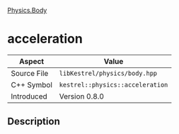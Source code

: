[Physics.Body](index)
# acceleration
| Aspect | Value |
| --- | --- |
| Source File | `libKestrel/physics/body.hpp` |
| C++ Symbol | `kestrel::physics::acceleration` |
| Introduced | Version 0.8.0 |
## Description

